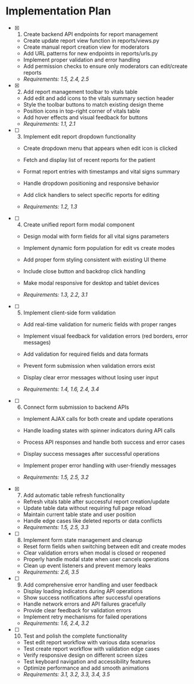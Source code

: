 # Implementation Plan

- [x] 1. Create backend API endpoints for report management


  - Create update report view function in reports/views.py
  - Create manual report creation view for moderators
  - Add URL patterns for new endpoints in reports/urls.py
  - Implement proper validation and error handling
  - Add permission checks to ensure only moderators can edit/create reports
  - _Requirements: 1.5, 2.4, 2.5_

- [x] 2. Add report management toolbar to vitals table



  - Add edit and add icons to the vitals summary section header
  - Style the toolbar buttons to match existing design theme
  - Position icons in top-right corner of vitals table
  - Add hover effects and visual feedback for buttons
  - _Requirements: 1.1, 2.1_



- [ ] 3. Implement edit report dropdown functionality
  - Create dropdown menu that appears when edit icon is clicked
  - Fetch and display list of recent reports for the patient
  - Format report entries with timestamps and vital signs summary
  - Handle dropdown positioning and responsive behavior
  - Add click handlers to select specific reports for editing

  - _Requirements: 1.2, 1.3_

- [ ] 4. Create unified report form modal component
  - Design modal with form fields for all vital signs parameters
  - Implement dynamic form population for edit vs create modes
  - Add proper form styling consistent with existing UI theme
  - Include close button and backdrop click handling

  - Make modal responsive for desktop and tablet devices
  - _Requirements: 1.3, 2.2, 3.1_

- [ ] 5. Implement client-side form validation
  - Add real-time validation for numeric fields with proper ranges
  - Implement visual feedback for validation errors (red borders, error messages)
  - Add validation for required fields and data formats

  - Prevent form submission when validation errors exist
  - Display clear error messages without losing user input
  - _Requirements: 1.4, 1.6, 2.4, 3.4_

- [ ] 6. Connect form submission to backend APIs
  - Implement AJAX calls for both create and update operations
  - Handle loading states with spinner indicators during API calls

  - Process API responses and handle both success and error cases
  - Display success messages after successful operations
  - Implement proper error handling with user-friendly messages
  - _Requirements: 1.5, 2.5, 3.2_

- [x] 7. Add automatic table refresh functionality

  - Refresh vitals table after successful report creation/update
  - Update table data without requiring full page reload
  - Maintain current table state and user position
  - Handle edge cases like deleted reports or data conflicts
  - _Requirements: 1.5, 2.5, 3.3_


- [ ] 8. Implement form state management and cleanup
  - Reset form fields when switching between edit and create modes
  - Clear validation errors when modal is closed or reopened
  - Properly handle modal state when user cancels operations
  - Clean up event listeners and prevent memory leaks
  - _Requirements: 2.6, 3.5_



- [ ] 9. Add comprehensive error handling and user feedback
  - Display loading indicators during API operations
  - Show success notifications after successful operations
  - Handle network errors and API failures gracefully
  - Provide clear feedback for validation errors
  - Implement retry mechanisms for failed operations
  - _Requirements: 1.6, 2.4, 3.2_

- [ ] 10. Test and polish the complete functionality
  - Test edit report workflow with various data scenarios
  - Test create report workflow with validation edge cases
  - Verify responsive design on different screen sizes
  - Test keyboard navigation and accessibility features
  - Optimize performance and add smooth animations
  - _Requirements: 3.1, 3.2, 3.3, 3.4, 3.5_